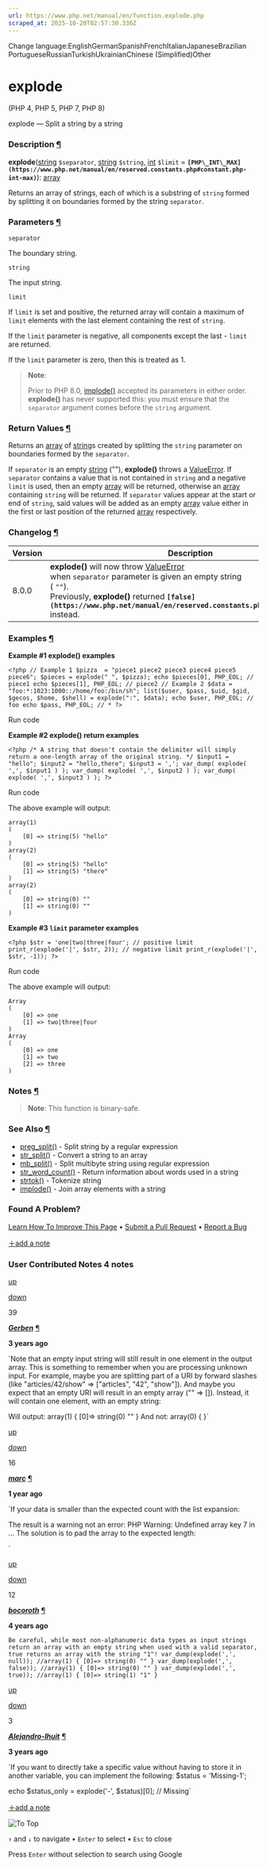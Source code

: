 ```yaml
---
url: https://www.php.net/manual/en/function.explode.php
scraped_at: 2025-10-20T02:57:30.336Z
---
```


Change language:EnglishGermanSpanishFrenchItalianJapaneseBrazilian PortugueseRussianTurkishUkrainianChinese (Simplified)Other

# explode

(PHP 4, PHP 5, PHP 7, PHP 8)

explode — Split a string by a string

### Description [¶](https://www.php.net/manual/en/function.explode.php\#refsect1-function.explode-description)

**explode**([string](https://www.php.net/manual/en/language.types.string.php) `$separator`, [string](https://www.php.net/manual/en/language.types.string.php) `$string`, [int](https://www.php.net/manual/en/language.types.integer.php) `$limit` = **`[PHP\_INT\_MAX](https://www.php.net/manual/en/reserved.constants.php#constant.php-int-max)`**): [array](https://www.php.net/manual/en/language.types.array.php)

Returns an array of strings, each of which is a substring of
`string` formed by splitting it on
boundaries formed by the string `separator`.


### Parameters [¶](https://www.php.net/manual/en/function.explode.php\#refsect1-function.explode-parameters)

`separator`

The boundary string.


`string`

The input string.


`limit`

If `limit` is set and positive, the returned array will contain
a maximum of `limit` elements with the last
element containing the rest of `string`.


If the `limit` parameter is negative, all components
except the last - `limit` are returned.


If the `limit` parameter is zero, then this is treated as 1.


> **Note**:
>
>
> Prior to PHP 8.0, [implode()](https://www.php.net/manual/en/function.implode.php) accepted its parameters in either order.
> **explode()** has never supported this: you must ensure that the
> `separator` argument comes before the
> `string` argument.

### Return Values [¶](https://www.php.net/manual/en/function.explode.php\#refsect1-function.explode-returnvalues)

Returns an [array](https://www.php.net/manual/en/language.types.array.php) of [string](https://www.php.net/manual/en/language.types.string.php)s
created by splitting the `string` parameter on
boundaries formed by the `separator`.


If `separator` is an empty [string](https://www.php.net/manual/en/language.types.string.php) (""),
**explode()** throws a [ValueError](https://www.php.net/manual/en/class.valueerror.php).
If `separator` contains a value that is not
contained in `string` and a negative
`limit` is used, then an empty [array](https://www.php.net/manual/en/language.types.array.php) will be
returned, otherwise an [array](https://www.php.net/manual/en/language.types.array.php) containing
`string` will be returned. If `separator`
values appear at the start or end of `string`, said values
will be added as an empty [array](https://www.php.net/manual/en/language.types.array.php) value either in the first or last
position of the returned [array](https://www.php.net/manual/en/language.types.array.php) respectively.


### Changelog [¶](https://www.php.net/manual/en/function.explode.php\#refsect1-function.explode-changelog)

| Version | Description |
| --- | --- |
| 8.0.0 | **explode()** will now throw [ValueError](https://www.php.net/manual/en/class.valueerror.php)<br> when `separator` parameter is given an empty string<br> ( `""`).<br> Previously, **explode()** returned **`[false](https://www.php.net/manual/en/reserved.constants.php#constant.false)`** instead. |

### Examples [¶](https://www.php.net/manual/en/function.explode.php\#refsect1-function.explode-examples)

**Example #1 **explode()** examples**

`<?php
// Example 1
$pizza  = "piece1 piece2 piece3 piece4 piece5 piece6";
$pieces = explode(" ", $pizza);
echo $pieces[0], PHP_EOL; // piece1
echo $pieces[1], PHP_EOL; // piece2
// Example 2
$data = "foo:*:1023:1000::/home/foo:/bin/sh";
list($user, $pass, $uid, $gid, $gecos, $home, $shell) = explode(":", $data);
echo $user, PHP_EOL; // foo
echo $pass, PHP_EOL; // *
?>`

Run code

**Example #2 **explode()** return examples**

`<?php
/*
A string that doesn't contain the delimiter will simply
return a one-length array of the original string.
*/
$input1 = "hello";
$input2 = "hello,there";
$input3 = ',';
var_dump( explode( ',', $input1 ) );
var_dump( explode( ',', $input2 ) );
var_dump( explode( ',', $input3 ) );
?>`

Run code

The above example will output:

```
array(1)
(
    [0] => string(5) "hello"
)
array(2)
(
    [0] => string(5) "hello"
    [1] => string(5) "there"
)
array(2)
(
    [0] => string(0) ""
    [1] => string(0) ""
)
```

**Example #3 `limit` parameter examples**

`<?php
$str = 'one|two|three|four';
// positive limit
print_r(explode('|', $str, 2));
// negative limit
print_r(explode('|', $str, -1));
?>`

Run code

The above example will output:

```
Array
(
    [0] => one
    [1] => two|three|four
)
Array
(
    [0] => one
    [1] => two
    [2] => three
)
```

### Notes [¶](https://www.php.net/manual/en/function.explode.php\#refsect1-function.explode-notes)

> **Note**: This function is
> binary-safe.

### See Also [¶](https://www.php.net/manual/en/function.explode.php\#refsect1-function.explode-seealso)

- [preg\_split()](https://www.php.net/manual/en/function.preg-split.php) \- Split string by a regular expression
- [str\_split()](https://www.php.net/manual/en/function.str-split.php) \- Convert a string to an array
- [mb\_split()](https://www.php.net/manual/en/function.mb-split.php) \- Split multibyte string using regular expression
- [str\_word\_count()](https://www.php.net/manual/en/function.str-word-count.php) \- Return information about words used in a string
- [strtok()](https://www.php.net/manual/en/function.strtok.php) \- Tokenize string
- [implode()](https://www.php.net/manual/en/function.implode.php) \- Join array elements with a string

### Found A Problem?

[Learn How To Improve This Page](https://github.com/php/doc-base/blob/master/README.md "This will take you to our contribution guidelines on GitHub")
•
[Submit a Pull Request](https://github.com/php/doc-en/blob/master/reference/strings/functions/explode.xml)
•
[Report a Bug](https://github.com/php/doc-en/issues/new?body=From%20manual%20page:%20https:%2F%2Fphp.net%2Ffunction.explode%0A%0A---)

[＋add a note](https://www.php.net/manual/add-note.php?sect=function.explode&repo=en&redirect=https://www.php.net/manual/en/function.explode.php)

### User Contributed Notes 4 notes

[up](https://www.php.net/manual/vote-note.php?id=126941&page=function.explode&vote=up "Vote up!")

[down](https://www.php.net/manual/vote-note.php?id=126941&page=function.explode&vote=down "Vote down!")

39


[**_Gerben_**](https://www.php.net/manual/en/function.explode.php#126941) [¶](https://www.php.net/manual/en/function.explode.php#126941)

**3 years ago**

`Note that an empty input string will still result in one element in the output array. This is something to remember when you are processing unknown input.
For example, maybe you are splitting part of a URI by forward slashes (like "articles/42/show" => ["articles", "42", "show"]). And maybe you expect that an empty URI will result in an empty array ("" => []). Instead, it will contain one element, with an empty string:
<?php
$uri = '';
$parts = explode('/', $uri);
var_dump($parts);
?>
Will output:
array(1) {
[0]=>
string(0) ""
}
And not:
array(0) {
}`

[up](https://www.php.net/manual/vote-note.php?id=129028&page=function.explode&vote=up "Vote up!")

[down](https://www.php.net/manual/vote-note.php?id=129028&page=function.explode&vote=down "Vote down!")

16


[**_marc_**](https://www.php.net/manual/en/function.explode.php#129028) [¶](https://www.php.net/manual/en/function.explode.php#129028)

**1 year ago**

`If your data is smaller than the expected count with the list expansion:
<?php
$data = "foo:*:1023:1000::/home/foo:/bin/sh";
list($user, $pass, $uid, $gid, $gecos, $home, $shell,$nu) = explode(":", $data);
?>
The result is a warning not an error:
PHP Warning:  Undefined array key 7 in ...
The solution is to pad the array to the expected length:
<?php
$data = "foo:*:1023:1000::/home/foo:/bin/sh";
list($user, $pass, $uid, $gid, $gecos, $home, $shell,$nu) = array_pad( explode(":", $data), 8, "");
// where 8 is the count of the list arguments
?>`

[up](https://www.php.net/manual/vote-note.php?id=125805&page=function.explode&vote=up "Vote up!")

[down](https://www.php.net/manual/vote-note.php?id=125805&page=function.explode&vote=down "Vote down!")

12


[**_bocoroth_**](https://www.php.net/manual/en/function.explode.php#125805) [¶](https://www.php.net/manual/en/function.explode.php#125805)

**4 years ago**

`Be careful, while most non-alphanumeric data types as input strings return an array with an empty string when used with a valid separator, true returns an array with the string "1"!
var_dump(explode(',', null)); //array(1) { [0]=> string(0) "" }
var_dump(explode(',', false)); //array(1) { [0]=> string(0) "" }
var_dump(explode(',', true)); //array(1) { [0]=> string(1) "1" }`

[up](https://www.php.net/manual/vote-note.php?id=127698&page=function.explode&vote=up "Vote up!")

[down](https://www.php.net/manual/vote-note.php?id=127698&page=function.explode&vote=down "Vote down!")

3


[**_Alejandro-Ihuit_**](https://www.php.net/manual/en/function.explode.php#127698) [¶](https://www.php.net/manual/en/function.explode.php#127698)

**3 years ago**

`If you want to directly take a specific value without having to store it in another variable, you can implement the following:
$status = 'Missing-1';

echo $status_only = explode('-', $status)[0];
// Missing`

[＋add a note](https://www.php.net/manual/add-note.php?sect=function.explode&repo=en&redirect=https://www.php.net/manual/en/function.explode.php)

![To Top](https://www.php.net/images/to-top@2x.png)

`↑` and `↓` to navigate •
`Enter` to select •
`Esc` to close


Press `Enter` without
selection to search using Google